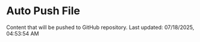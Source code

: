 # Auto Push File

Content that will be pushed to GitHub repository.
Last updated: 07/18/2025, 04:53:54 AM